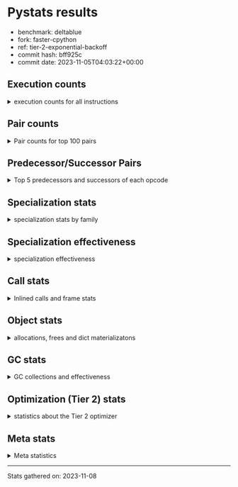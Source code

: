 
# Pystats results

- benchmark: deltablue
- fork: faster-cpython
- ref: tier-2-exponential-backoff
- commit hash: bff925c
- commit date: 2023-11-05T04:03:22+00:00

## Execution counts

<details>
<summary> execution counts for all instructions </summary>

|Name | Count | Self | Cumulative | Miss ratio | 
|---|---:|---:|---:|---:|
| LOAD_FAST | 96,699,120 | 21.6% | 21.6% |  |
| LOAD_ATTR_INSTANCE_VALUE | 67,375,680 | 15.0% | 36.6% | 3.0% |
| RESUME_CHECK | 25,550,360 | 5.7% | 42.3% | 0.0% |
| CALL_PY_EXACT_ARGS | 21,437,480 | 4.8% | 47.0% | 7.1% |
| LOAD_GLOBAL_MODULE | 20,490,100 | 4.6% | 51.6% |  |
| LOAD_ATTR_METHOD_WITH_VALUES | 20,296,300 | 4.5% | 56.1% | 15.2% |
| POP_JUMP_IF_FALSE | 19,948,600 | 4.4% | 60.6% |  |
| COMPARE_OP_INT | 16,782,320 | 3.7% | 64.3% |  |
| STORE_ATTR_INSTANCE_VALUE | 14,572,160 | 3.2% | 67.6% | 6.4% |
| RETURN_VALUE | 14,569,140 | 3.2% | 70.8% |  |
| POP_TOP | 13,705,840 | 3.1% | 73.9% |  |
| LOAD_ATTR_CLASS | 13,008,760 | 2.9% | 76.8% |  |
| RETURN_CONST | 12,702,020 | 2.8% | 79.6% |  |
| STORE_FAST | 12,086,040 | 2.7% | 82.3% |  |
| TO_BOOL_BOOL | 8,589,060 | 1.9% | 84.2% |  |
| LOAD_FAST_LOAD_FAST | 8,567,820 | 1.9% | 86.1% |  |
| LOAD_ATTR | 7,861,100 | 1.8% | 87.9% |  |
| ENTER_EXECUTOR | 7,215,840 | 1.6% | 89.5% |  |
| POP_JUMP_IF_TRUE | 4,575,180 | 1.0% | 90.5% |  |
| LOAD_GLOBAL_BUILTIN | 3,935,600 | 0.9% | 91.4% |  |
| CALL_BOUND_METHOD_EXACT_ARGS | 3,351,160 | 0.7% | 92.1% |  |
| BINARY_OP_ADD_INT | 3,332,340 | 0.7% | 92.9% |  |
| CALL_LIST_APPEND | 2,998,820 | 0.7% | 93.5% |  |
| LOAD_CONST | 2,965,980 | 0.7% | 94.2% |  |
| BINARY_OP_MULTIPLY_INT | 2,933,020 | 0.7% | 94.9% |  |
| COPY | 2,328,320 | 0.5% | 95.4% |  |
| CALL_LEN | 2,223,240 | 0.5% | 95.9% |  |
| TO_BOOL_INT | 2,223,240 | 0.5% | 96.4% |  |
| CALL | 1,994,560 | 0.4% | 96.8% |  |
| GET_ITER | 1,856,660 | 0.4% | 97.2% |  |
| FOR_ITER_LIST | 1,848,240 | 0.4% | 97.6% |  |
| COPY_FREE_VARS | 1,701,200 | 0.4% | 98.0% |  |
| LOAD_SUPER_ATTR_METHOD | 1,700,900 | 0.4% | 98.4% |  |
| CALL_METHOD_DESCRIPTOR_FAST | 1,592,840 | 0.4% | 98.8% | 100.0% |
| COMPARE_OP | 1,585,200 | 0.4% | 99.1% |  |
| POP_JUMP_IF_NONE | 1,434,880 | 0.3% | 99.4% |  |
| EXIT_INIT_CHECK | 658,940 | 0.1% | 99.6% |  |
| CALL_ALLOC_AND_ENTER_INIT | 658,940 | 0.1% | 99.7% |  |
| SWAP | 398,080 | 0.1% | 99.8% |  |
| JUMP_FORWARD | 257,280 | 0.1% | 99.9% |  |
| BINARY_OP | 174,500 | 0.0% | 99.9% |  |
| UNARY_NOT | 135,680 | 0.0% | 99.9% |  |
| INTERPRETER_EXIT | 130,820 | 0.0% | 100.0% |  |
| BINARY_OP_SUBTRACT_INT | 44,740 | 0.0% | 100.0% |  |
| LOAD_ATTR_SLOT | 30,600 | 0.0% | 100.0% |  |
| FOR_ITER_RANGE | 13,560 | 0.0% | 100.0% |  |
| CALL_BUILTIN_CLASS | 11,460 | 0.0% | 100.0% |  |
| JUMP_BACKWARD | 7,040 | 0.0% | 100.0% |  |
| CALL_METHOD_DESCRIPTOR_O | 5,180 | 0.0% | 100.0% | 100.0% |
| BUILD_CONST_KEY_MAP | 5,120 | 0.0% | 100.0% |  |
| BINARY_SUBSCR_DICT | 5,100 | 0.0% | 100.0% |  |
| LOAD_GLOBAL | 4,080 | 0.0% | 100.0% |  |
| BINARY_SUBSCR | 3,400 | 0.0% | 100.0% |  |
| STORE_GLOBAL | 2,560 | 0.0% | 100.0% |  |
| STORE_ATTR | 2,200 | 0.0% | 100.0% |  |
| TO_BOOL | 1,280 | 0.0% | 100.0% |  |
| LOAD_FAST_CHECK | 1,280 | 0.0% | 100.0% |  |
| STORE_FAST_STORE_FAST | 1,280 | 0.0% | 100.0% |  |
| UNPACK_SEQUENCE_TUPLE | 1,260 | 0.0% | 100.0% |  |
| RESUME | 1,200 | 0.0% | 100.0% | 146.7% |
| PUSH_NULL | 700 | 0.0% | 100.0% |  |
| FOR_ITER | 520 | 0.0% | 100.0% |  |
| LOAD_SUPER_ATTR | 440 | 0.0% | 100.0% |  |
| LOAD_DEREF | 160 | 0.0% | 100.0% |  |
| LOAD_ATTR_MODULE | 120 | 0.0% | 100.0% |  |
| NOP | 80 | 0.0% | 100.0% |  |
| CALL_FUNCTION_EX | 80 | 0.0% | 100.0% |  |
| BINARY_OP_SUBTRACT_FLOAT | 60 | 0.0% | 100.0% |  |
| UNPACK_SEQUENCE | 40 | 0.0% | 100.0% |  |


</details>

## Pair counts

<details>
<summary> Pair counts for top 100 pairs </summary>

|Pair | Count | Self | Cumulative | 
|---|---:|---:|---:|
| LOAD_FAST LOAD_ATTR_INSTANCE_VALUE | 52,056,800 | 11.6% | 11.6% |
| RESUME_CHECK LOAD_FAST | 21,855,200 | 4.9% | 16.5% |
| CALL_PY_EXACT_ARGS RESUME_CHECK | 20,496,120 | 4.6% | 21.0% |
| LOAD_ATTR_METHOD_WITH_VALUES CALL_PY_EXACT_ARGS | 14,734,440 | 3.3% | 24.3% |
| LOAD_FAST LOAD_ATTR_METHOD_WITH_VALUES | 14,656,940 | 3.3% | 27.6% |
| POP_JUMP_IF_FALSE LOAD_FAST | 14,366,900 | 3.2% | 30.8% |
| LOAD_GLOBAL_MODULE LOAD_ATTR_CLASS | 13,008,520 | 2.9% | 33.7% |
| LOAD_ATTR_INSTANCE_VALUE LOAD_ATTR_INSTANCE_VALUE | 12,968,980 | 2.9% | 36.6% |
| COMPARE_OP_INT POP_JUMP_IF_FALSE | 12,137,240 | 2.7% | 39.3% |
| LOAD_ATTR_INSTANCE_VALUE LOAD_FAST | 11,776,240 | 2.6% | 41.9% |
| LOAD_ATTR_INSTANCE_VALUE LOAD_GLOBAL_MODULE | 11,343,520 | 2.5% | 44.4% |
| LOAD_ATTR_CLASS COMPARE_OP_INT | 11,341,000 | 2.5% | 47.0% |
| RETURN_CONST POP_TOP | 11,112,260 | 2.5% | 49.5% |
| STORE_FAST LOAD_FAST | 9,162,040 | 2.0% | 51.5% |
| LOAD_ATTR_INSTANCE_VALUE RETURN_VALUE | 7,694,800 | 1.7% | 53.2% |
| LOAD_FAST STORE_ATTR_INSTANCE_VALUE | 6,115,900 | 1.4% | 54.6% |
| STORE_ATTR_INSTANCE_VALUE RETURN_CONST | 5,977,520 | 1.3% | 55.9% |
| LOAD_ATTR LOAD_FAST | 5,746,080 | 1.3% | 57.2% |
| TO_BOOL_BOOL POP_JUMP_IF_FALSE | 5,573,300 | 1.2% | 58.4% |
| LOAD_FAST CALL_PY_EXACT_ARGS | 5,504,840 | 1.2% | 59.7% |
| LOAD_ATTR_METHOD_WITH_VALUES LOAD_FAST | 4,853,960 | 1.1% | 60.7% |
| RETURN_VALUE TO_BOOL_BOOL | 4,686,320 | 1.0% | 61.8% |
| POP_TOP LOAD_FAST | 4,663,040 | 1.0% | 62.8% |
| RETURN_VALUE STORE_FAST | 4,183,160 | 0.9% | 63.8% |
| STORE_ATTR_INSTANCE_VALUE LOAD_FAST | 4,167,940 | 0.9% | 64.7% |
| COMPARE_OP_INT RETURN_VALUE | 4,127,440 | 0.9% | 65.6% |
| LOAD_ATTR_INSTANCE_VALUE STORE_FAST | 3,510,960 | 0.8% | 66.4% |
| LOAD_ATTR_INSTANCE_VALUE STORE_ATTR_INSTANCE_VALUE | 3,501,840 | 0.8% | 67.2% |
| LOAD_FAST LOAD_ATTR | 3,398,260 | 0.8% | 67.9% |
| LOAD_FAST_LOAD_FAST STORE_ATTR_INSTANCE_VALUE | 3,375,400 | 0.8% | 68.7% |
| CALL_BOUND_METHOD_EXACT_ARGS RESUME_CHECK | 3,351,160 | 0.7% | 69.4% |
| LOAD_GLOBAL_MODULE LOAD_ATTR | 3,119,660 | 0.7% | 70.1% |
| BINARY_OP_ADD_INT LOAD_FAST | 2,929,900 | 0.7% | 70.8% |
| BINARY_OP_MULTIPLY_INT LOAD_FAST | 2,929,900 | 0.7% | 71.4% |
| LOAD_ATTR_INSTANCE_VALUE BINARY_OP_ADD_INT | 2,929,880 | 0.7% | 72.1% |
| LOAD_ATTR_INSTANCE_VALUE BINARY_OP_MULTIPLY_INT | 2,929,880 | 0.7% | 72.7% |
| POP_TOP ENTER_EXECUTOR | 2,898,500 | 0.6% | 73.4% |
| TO_BOOL_BOOL POP_JUMP_IF_TRUE | 2,880,100 | 0.6% | 74.0% |
| LOAD_FAST CALL_LIST_APPEND | 2,740,080 | 0.6% | 74.6% |
| LOAD_FAST COMPARE_OP_INT | 2,729,500 | 0.6% | 75.2% |
| ENTER_EXECUTOR LOAD_ATTR_METHOD_WITH_VALUES | 2,713,300 | 0.6% | 75.8% |
| LOAD_ATTR_INSTANCE_VALUE COMPARE_OP_INT | 2,448,560 | 0.5% | 76.4% |
| RETURN_VALUE LOAD_FAST | 2,328,320 | 0.5% | 76.9% |
| LOAD_ATTR_INSTANCE_VALUE CALL_BOUND_METHOD_EXACT_ARGS | 2,321,900 | 0.5% | 77.4% |
| LOAD_GLOBAL_BUILTIN LOAD_FAST | 2,228,340 | 0.5% | 77.9% |
| TO_BOOL_INT POP_JUMP_IF_FALSE | 2,223,240 | 0.5% | 78.4% |
| LOAD_FAST CALL_LEN | 2,223,120 | 0.5% | 78.9% |
| CALL_LEN TO_BOOL_INT | 2,223,120 | 0.5% | 79.4% |
| POP_TOP RETURN_CONST | 1,958,440 | 0.4% | 79.8% |
| POP_TOP LOAD_FAST_LOAD_FAST | 1,953,280 | 0.4% | 80.3% |
| POP_JUMP_IF_FALSE LOAD_GLOBAL_MODULE | 1,941,540 | 0.4% | 80.7% |
| COPY TO_BOOL_BOOL | 1,930,080 | 0.4% | 81.1% |
| FOR_ITER_LIST STORE_FAST | 1,846,640 | 0.4% | 81.6% |
| LOAD_GLOBAL_MODULE LOAD_FAST | 1,845,620 | 0.4% | 82.0% |
| GET_ITER FOR_ITER_LIST | 1,844,940 | 0.4% | 82.4% |
| POP_JUMP_IF_TRUE ENTER_EXECUTOR | 1,810,100 | 0.4% | 82.8% |
| LOAD_CONST LOAD_FAST | 1,735,000 | 0.4% | 83.2% |
| COPY_FREE_VARS RESUME_CHECK | 1,700,960 | 0.4% | 83.6% |
| LOAD_FAST LOAD_SUPER_ATTR_METHOD | 1,700,680 | 0.4% | 83.9% |
| LOAD_GLOBAL_BUILTIN LOAD_GLOBAL_MODULE | 1,700,680 | 0.4% | 84.3% |
| STORE_ATTR_INSTANCE_VALUE LOAD_GLOBAL_MODULE | 1,690,640 | 0.4% | 84.7% |
| LOAD_FAST RETURN_VALUE | 1,689,680 | 0.4% | 85.1% |
| LOAD_ATTR_CLASS LOAD_FAST | 1,667,680 | 0.4% | 85.4% |
| STORE_FAST LOAD_FAST_LOAD_FAST | 1,580,300 | 0.4% | 85.8% |
| RESUME_CHECK LOAD_GLOBAL_BUILTIN | 1,572,720 | 0.4% | 86.1% |
| COMPARE_OP POP_JUMP_IF_TRUE | 1,563,820 | 0.3% | 86.5% |
| LOAD_FAST_LOAD_FAST COMPARE_OP | 1,563,800 | 0.3% | 86.8% |
| CALL_METHOD_DESCRIPTOR_FAST STORE_FAST | 1,562,820 | 0.3% | 87.2% |
| RETURN_VALUE LOAD_ATTR_INSTANCE_VALUE | 1,555,380 | 0.3% | 87.5% |
| LOAD_ATTR_INSTANCE_VALUE COPY | 1,543,620 | 0.3% | 87.9% |
| ENTER_EXECUTOR RETURN_CONST | 1,480,380 | 0.3% | 88.2% |
| POP_JUMP_IF_TRUE LOAD_FAST | 1,471,320 | 0.3% | 88.5% |
| LOAD_FAST POP_JUMP_IF_NONE | 1,429,760 | 0.3% | 88.9% |
| LOAD_FAST GET_ITER | 1,310,800 | 0.3% | 89.1% |
| STORE_ATTR_INSTANCE_VALUE LOAD_CONST | 1,304,160 | 0.3% | 89.4% |
| LOAD_ATTR_INSTANCE_VALUE LOAD_ATTR | 1,302,240 | 0.3% | 89.7% |
| POP_TOP LOAD_GLOBAL_BUILTIN | 1,301,600 | 0.3% | 90.0% |
| CALL_LIST_APPEND RETURN_CONST | 1,296,600 | 0.3% | 90.3% |
| STORE_FAST LOAD_GLOBAL_MODULE | 1,185,400 | 0.3% | 90.6% |
| ENTER_EXECUTOR LOAD_FAST | 1,175,620 | 0.3% | 90.8% |
| LOAD_ATTR_INSTANCE_VALUE TO_BOOL_BOOL | 1,164,680 | 0.3% | 91.1% |
| RETURN_VALUE STORE_ATTR_INSTANCE_VALUE | 1,162,420 | 0.3% | 91.3% |
| POP_JUMP_IF_FALSE ENTER_EXECUTOR | 1,160,200 | 0.3% | 91.6% |
| POP_JUMP_IF_FALSE POP_TOP | 1,157,120 | 0.3% | 91.9% |
| LOAD_GLOBAL_MODULE CALL | 1,067,400 | 0.2% | 92.1% |
| LOAD_GLOBAL_MODULE LOAD_ATTR_METHOD_WITH_VALUES | 1,051,960 | 0.2% | 92.3% |
| POP_JUMP_IF_FALSE RETURN_CONST | 1,049,600 | 0.2% | 92.6% |
| RESUME_CHECK LOAD_GLOBAL_MODULE | 1,049,320 | 0.2% | 92.8% |
| LOAD_ATTR LOAD_FAST_LOAD_FAST | 1,029,140 | 0.2% | 93.0% |
| LOAD_FAST_LOAD_FAST CALL_BOUND_METHOD_EXACT_ARGS | 1,029,080 | 0.2% | 93.3% |
| STORE_ATTR_INSTANCE_VALUE LOAD_FAST_LOAD_FAST | 1,029,020 | 0.2% | 93.5% |
| CALL_LIST_APPEND ENTER_EXECUTOR | 912,640 | 0.2% | 93.7% |
| CALL_PY_EXACT_ARGS COPY_FREE_VARS | 912,540 | 0.2% | 93.9% |
| LOAD_ATTR_INSTANCE_VALUE LOAD_ATTR_METHOD_WITH_VALUES | 908,560 | 0.2% | 94.1% |
| LOAD_FAST_LOAD_FAST LOAD_ATTR_METHOD_WITH_VALUES | 906,160 | 0.2% | 94.3% |
| ENTER_EXECUTOR CALL_METHOD_DESCRIPTOR_FAST | 901,500 | 0.2% | 94.5% |
| CALL STORE_FAST | 802,860 | 0.2% | 94.7% |
| RETURN_CONST TO_BOOL_BOOL | 797,300 | 0.2% | 94.9% |
| CALL POP_TOP | 790,160 | 0.2% | 95.0% |
| LOAD_SUPER_ATTR_METHOD CALL | 788,420 | 0.2% | 95.2% |


</details>

## Predecessor/Successor Pairs

<details>
<summary> Top 5 predecessors and successors of each opcode </summary>

### CACHE

<details>
<summary> Successors and predecessors for CACHE </summary>

|Successors | Count | Percentage | 
|---|---:|---:|
| COPY_FREE_VARS | 129,540 | 99.0% |
| RESUME_CHECK | 1,260 | 1.0% |
| RESUME | 20 | 0.0% |


</details>

### BINARY_SUBSCR

<details>
<summary> Successors and predecessors for BINARY_SUBSCR </summary>

|Predecessors | Count | Percentage | 
|---|---:|---:|
| LOAD_FAST_LOAD_FAST | 3,160 | 92.9% |
| BINARY_SUBSCR | 200 | 5.9% |
| LOAD_ATTR | 20 | 0.6% |
| LOAD_ATTR_INSTANCE_VALUE | 20 | 0.6% |

|Successors | Count | Percentage | 
|---|---:|---:|
| LOAD_ATTR_INSTANCE_VALUE | 3,080 | 90.6% |
| BINARY_SUBSCR | 200 | 5.9% |
| LOAD_ATTR | 80 | 2.4% |
| RETURN_VALUE | 20 | 0.6% |
| BINARY_SUBSCR_DICT | 20 | 0.6% |


</details>

### EXIT_INIT_CHECK

<details>
<summary> Successors and predecessors for EXIT_INIT_CHECK </summary>

|Predecessors | Count | Percentage | 
|---|---:|---:|
| RETURN_CONST | 658,940 | 100.0% |

|Successors | Count | Percentage | 
|---|---:|---:|
| RETURN_VALUE | 658,940 | 100.0% |


</details>

### GET_ITER

<details>
<summary> Successors and predecessors for GET_ITER </summary>

|Predecessors | Count | Percentage | 
|---|---:|---:|
| LOAD_FAST | 1,310,800 | 70.6% |
| LOAD_ATTR_INSTANCE_VALUE | 534,280 | 28.8% |
| CALL_BUILTIN_CLASS | 11,400 | 0.6% |
| CALL | 120 | 0.0% |
| LOAD_ATTR | 60 | 0.0% |

|Successors | Count | Percentage | 
|---|---:|---:|
| FOR_ITER_LIST | 1,844,940 | 99.4% |
| FOR_ITER_RANGE | 11,460 | 0.6% |
| FOR_ITER | 260 | 0.0% |


</details>

### INTERPRETER_EXIT

<details>
<summary> Successors and predecessors for INTERPRETER_EXIT </summary>

|Predecessors | Count | Percentage | 
|---|---:|---:|
| RETURN_CONST | 130,820 | 100.0% |


</details>

### NOP

<details>
<summary> Successors and predecessors for NOP </summary>

|Predecessors | Count | Percentage | 
|---|---:|---:|
| POP_TOP | 80 | 100.0% |

|Successors | Count | Percentage | 
|---|---:|---:|
| LOAD_DEREF | 80 | 100.0% |


</details>

### POP_TOP

<details>
<summary> Successors and predecessors for POP_TOP </summary>

|Predecessors | Count | Percentage | 
|---|---:|---:|
| RETURN_CONST | 11,112,260 | 81.1% |
| POP_JUMP_IF_FALSE | 1,157,120 | 8.4% |
| CALL | 790,160 | 5.8% |
| RETURN_VALUE | 385,200 | 2.8% |
| POP_JUMP_IF_TRUE | 256,000 | 1.9% |

|Successors | Count | Percentage | 
|---|---:|---:|
| LOAD_FAST | 4,663,040 | 34.0% |
| ENTER_EXECUTOR | 2,898,500 | 21.1% |
| RETURN_CONST | 1,958,440 | 14.3% |
| LOAD_FAST_LOAD_FAST | 1,953,280 | 14.3% |
| LOAD_GLOBAL_BUILTIN | 1,301,600 | 9.5% |


</details>

### PUSH_NULL

<details>
<summary> Successors and predecessors for PUSH_NULL </summary>

|Predecessors | Count | Percentage | 
|---|---:|---:|
| LOAD_FAST | 540 | 77.1% |
| LOAD_DEREF | 80 | 11.4% |
| LOAD_ATTR_MODULE | 60 | 8.6% |
| LOAD_ATTR | 20 | 2.9% |

|Successors | Count | Percentage | 
|---|---:|---:|
| CALL | 620 | 88.6% |
| LOAD_FAST | 80 | 11.4% |


</details>

### RETURN_VALUE

<details>
<summary> Successors and predecessors for RETURN_VALUE </summary>

|Predecessors | Count | Percentage | 
|---|---:|---:|
| LOAD_ATTR_INSTANCE_VALUE | 7,694,800 | 52.8% |
| COMPARE_OP_INT | 4,127,440 | 28.3% |
| LOAD_FAST | 1,689,680 | 11.6% |
| EXIT_INIT_CHECK | 658,940 | 4.5% |
| POP_JUMP_IF_TRUE | 386,560 | 2.7% |

|Successors | Count | Percentage | 
|---|---:|---:|
| TO_BOOL_BOOL | 4,686,320 | 32.2% |
| STORE_FAST | 4,183,160 | 28.7% |
| LOAD_FAST | 2,328,320 | 16.0% |
| LOAD_ATTR_INSTANCE_VALUE | 1,555,380 | 10.7% |
| STORE_ATTR_INSTANCE_VALUE | 1,162,420 | 8.0% |


</details>

### TO_BOOL

<details>
<summary> Successors and predecessors for TO_BOOL </summary>

|Predecessors | Count | Percentage | 
|---|---:|---:|
| RETURN_VALUE | 540 | 42.2% |
| COPY | 160 | 12.5% |
| RETURN_CONST | 140 | 10.9% |
| CALL | 120 | 9.4% |
| CALL_LEN | 120 | 9.4% |

|Successors | Count | Percentage | 
|---|---:|---:|
| TO_BOOL_BOOL | 520 | 40.6% |
| POP_JUMP_IF_FALSE | 460 | 35.9% |
| POP_JUMP_IF_TRUE | 160 | 12.5% |
| TO_BOOL_INT | 120 | 9.4% |
| UNARY_NOT | 20 | 1.6% |


</details>

### UNARY_NOT

<details>
<summary> Successors and predecessors for UNARY_NOT </summary>

|Predecessors | Count | Percentage | 
|---|---:|---:|
| TO_BOOL_BOOL | 135,660 | 100.0% |
| TO_BOOL | 20 | 0.0% |

|Successors | Count | Percentage | 
|---|---:|---:|
| LOAD_FAST | 135,680 | 100.0% |


</details>

### BINARY_OP

<details>
<summary> Successors and predecessors for BINARY_OP </summary>

|Predecessors | Count | Percentage | 
|---|---:|---:|
| LOAD_FAST | 131,200 | 75.2% |
| LOAD_ATTR_INSTANCE_VALUE | 42,280 | 24.2% |
| BINARY_OP | 620 | 0.4% |
| LOAD_CONST | 320 | 0.2% |
| LOAD_ATTR | 80 | 0.0% |

|Successors | Count | Percentage | 
|---|---:|---:|
| LOAD_FAST | 171,880 | 98.5% |
| STORE_FAST | 1,600 | 0.9% |
| BINARY_OP | 620 | 0.4% |
| BINARY_OP_ADD_INT | 100 | 0.1% |
| CALL | 60 | 0.0% |


</details>

### BUILD_CONST_KEY_MAP

<details>
<summary> Successors and predecessors for BUILD_CONST_KEY_MAP </summary>

|Predecessors | Count | Percentage | 
|---|---:|---:|
| LOAD_CONST | 5,120 | 100.0% |

|Successors | Count | Percentage | 
|---|---:|---:|
| STORE_FAST | 5,120 | 100.0% |


</details>

### CALL

<details>
<summary> Successors and predecessors for CALL </summary>

|Predecessors | Count | Percentage | 
|---|---:|---:|
| LOAD_GLOBAL_MODULE | 1,067,400 | 53.5% |
| LOAD_SUPER_ATTR_METHOD | 788,420 | 39.5% |
| ENTER_EXECUTOR | 128,600 | 6.4% |
| LOAD_FAST | 3,460 | 0.2% |
| CALL | 2,720 | 0.1% |

|Successors | Count | Percentage | 
|---|---:|---:|
| STORE_FAST | 802,860 | 40.3% |
| POP_TOP | 790,160 | 39.6% |
| LOAD_FAST | 394,320 | 19.8% |
| CALL | 2,720 | 0.1% |
| CALL_PY_EXACT_ARGS | 1,520 | 0.1% |


</details>

### CALL_FUNCTION_EX

<details>
<summary> Successors and predecessors for CALL_FUNCTION_EX </summary>

|Predecessors | Count | Percentage | 
|---|---:|---:|
| LOAD_FAST | 80 | 100.0% |

|Successors | Count | Percentage | 
|---|---:|---:|
| COPY_FREE_VARS | 80 | 100.0% |


</details>

### COMPARE_OP

<details>
<summary> Successors and predecessors for COMPARE_OP </summary>

|Predecessors | Count | Percentage | 
|---|---:|---:|
| LOAD_FAST_LOAD_FAST | 1,563,800 | 98.7% |
| LOAD_FAST | 10,600 | 0.7% |
| LOAD_ATTR | 7,800 | 0.5% |
| COMPARE_OP | 1,400 | 0.1% |
| LOAD_CONST | 1,400 | 0.1% |

|Successors | Count | Percentage | 
|---|---:|---:|
| POP_JUMP_IF_TRUE | 1,563,820 | 98.7% |
| POP_JUMP_IF_FALSE | 14,360 | 0.9% |
| STORE_FAST | 5,120 | 0.3% |
| COMPARE_OP | 1,400 | 0.1% |
| COMPARE_OP_INT | 420 | 0.0% |


</details>

### COPY

<details>
<summary> Successors and predecessors for COPY </summary>

|Predecessors | Count | Percentage | 
|---|---:|---:|
| LOAD_ATTR_INSTANCE_VALUE | 1,543,620 | 66.3% |
| LOAD_FAST | 398,080 | 17.1% |
| COMPARE_OP_INT | 386,540 | 16.6% |
| LOAD_ATTR | 60 | 0.0% |
| COMPARE_OP | 20 | 0.0% |

|Successors | Count | Percentage | 
|---|---:|---:|
| TO_BOOL_BOOL | 1,930,080 | 82.9% |
| LOAD_ATTR_INSTANCE_VALUE | 398,040 | 17.1% |
| TO_BOOL | 160 | 0.0% |
| LOAD_ATTR | 40 | 0.0% |


</details>

### COPY_FREE_VARS

<details>
<summary> Successors and predecessors for COPY_FREE_VARS </summary>

|Predecessors | Count | Percentage | 
|---|---:|---:|
| CALL_PY_EXACT_ARGS | 912,540 | 53.6% |
| CALL_ALLOC_AND_ENTER_INIT | 658,940 | 38.7% |
| CACHE | 129,540 | 7.6% |
| CALL | 100 | 0.0% |
| CALL_FUNCTION_EX | 80 | 0.0% |

|Successors | Count | Percentage | 
|---|---:|---:|
| RESUME_CHECK | 1,700,960 | 100.0% |
| RESUME | 240 | 0.0% |


</details>

### ENTER_EXECUTOR

<details>
<summary> Successors and predecessors for ENTER_EXECUTOR </summary>

|Predecessors | Count | Percentage | 
|---|---:|---:|
| POP_TOP | 2,898,500 | 40.2% |
| POP_JUMP_IF_TRUE | 1,810,100 | 25.1% |
| POP_JUMP_IF_FALSE | 1,160,200 | 16.1% |
| CALL_LIST_APPEND | 912,640 | 12.6% |
| POP_JUMP_IF_NONE | 254,400 | 3.5% |

|Successors | Count | Percentage | 
|---|---:|---:|
| LOAD_ATTR_METHOD_WITH_VALUES | 2,713,300 | 37.6% |
| RETURN_CONST | 1,480,380 | 20.5% |
| LOAD_FAST | 1,175,620 | 16.3% |
| CALL_METHOD_DESCRIPTOR_FAST | 901,500 | 12.5% |
| LOAD_GLOBAL_BUILTIN | 263,340 | 3.6% |


</details>

### FOR_ITER

<details>
<summary> Successors and predecessors for FOR_ITER </summary>

|Predecessors | Count | Percentage | 
|---|---:|---:|
| GET_ITER | 260 | 50.0% |
| JUMP_BACKWARD | 260 | 50.0% |

|Successors | Count | Percentage | 
|---|---:|---:|
| STORE_FAST | 260 | 50.0% |
| FOR_ITER_RANGE | 140 | 26.9% |
| FOR_ITER_LIST | 120 | 23.1% |


</details>

### JUMP_BACKWARD

<details>
<summary> Successors and predecessors for JUMP_BACKWARD </summary>

|Predecessors | Count | Percentage | 
|---|---:|---:|
| POP_JUMP_IF_TRUE | 2,240 | 31.8% |
| POP_TOP | 1,360 | 19.3% |
| POP_JUMP_IF_FALSE | 1,280 | 18.2% |
| CALL_LIST_APPEND | 1,200 | 17.0% |
| STORE_FAST | 640 | 9.1% |

|Successors | Count | Percentage | 
|---|---:|---:|
| FOR_ITER_LIST | 3,180 | 45.2% |
| FOR_ITER_RANGE | 1,960 | 27.8% |
| LOAD_FAST | 1,200 | 17.0% |
| ENTER_EXECUTOR | 440 | 6.2% |
| FOR_ITER | 260 | 3.7% |


</details>

### JUMP_FORWARD

<details>
<summary> Successors and predecessors for JUMP_FORWARD </summary>

|Predecessors | Count | Percentage | 
|---|---:|---:|
| STORE_ATTR_INSTANCE_VALUE | 257,240 | 100.0% |
| STORE_ATTR | 40 | 0.0% |

|Successors | Count | Percentage | 
|---|---:|---:|
| LOAD_GLOBAL_MODULE | 129,280 | 50.2% |
| LOAD_FAST | 128,000 | 49.8% |


</details>

### LOAD_ATTR

<details>
<summary> Successors and predecessors for LOAD_ATTR </summary>

|Predecessors | Count | Percentage | 
|---|---:|---:|
| LOAD_FAST | 3,398,260 | 43.2% |
| LOAD_GLOBAL_MODULE | 3,119,660 | 39.7% |
| LOAD_ATTR_INSTANCE_VALUE | 1,302,240 | 16.6% |
| LOAD_ATTR_SLOT | 30,600 | 0.4% |
| LOAD_ATTR | 9,100 | 0.1% |

|Successors | Count | Percentage | 
|---|---:|---:|
| LOAD_FAST | 5,746,080 | 73.1% |
| LOAD_FAST_LOAD_FAST | 1,029,140 | 13.1% |
| LOAD_CONST | 666,560 | 8.5% |
| CALL_ALLOC_AND_ENTER_INIT | 391,440 | 5.0% |
| LOAD_ATTR | 9,100 | 0.1% |


</details>

### LOAD_CONST

<details>
<summary> Successors and predecessors for LOAD_CONST </summary>

|Predecessors | Count | Percentage | 
|---|---:|---:|
| STORE_ATTR_INSTANCE_VALUE | 1,304,160 | 44.0% |
| LOAD_ATTR | 666,560 | 22.5% |
| LOAD_ATTR_INSTANCE_VALUE | 400,580 | 13.5% |
| POP_TOP | 143,360 | 4.8% |
| POP_JUMP_IF_FALSE | 143,360 | 4.8% |

|Successors | Count | Percentage | 
|---|---:|---:|
| LOAD_FAST | 1,735,000 | 58.5% |
| CALL_METHOD_DESCRIPTOR_FAST | 661,260 | 22.3% |
| BINARY_OP_ADD_INT | 402,360 | 13.6% |
| COMPARE_OP_INT | 130,520 | 4.4% |
| STORE_FAST | 6,400 | 0.2% |


</details>

### LOAD_DEREF

<details>
<summary> Successors and predecessors for LOAD_DEREF </summary>

|Predecessors | Count | Percentage | 
|---|---:|---:|
| NOP | 80 | 50.0% |
| STORE_FAST | 80 | 50.0% |

|Successors | Count | Percentage | 
|---|---:|---:|
| PUSH_NULL | 80 | 50.0% |
| STORE_FAST | 80 | 50.0% |


</details>

### LOAD_FAST

<details>
<summary> Successors and predecessors for LOAD_FAST </summary>

|Predecessors | Count | Percentage | 
|---|---:|---:|
| RESUME_CHECK | 21,855,200 | 22.6% |
| POP_JUMP_IF_FALSE | 14,366,900 | 14.9% |
| LOAD_ATTR_INSTANCE_VALUE | 11,776,240 | 12.2% |
| STORE_FAST | 9,162,040 | 9.5% |
| LOAD_ATTR | 5,746,080 | 5.9% |

|Successors | Count | Percentage | 
|---|---:|---:|
| LOAD_ATTR_INSTANCE_VALUE | 52,056,800 | 53.8% |
| LOAD_ATTR_METHOD_WITH_VALUES | 14,656,940 | 15.2% |
| STORE_ATTR_INSTANCE_VALUE | 6,115,900 | 6.3% |
| CALL_PY_EXACT_ARGS | 5,504,840 | 5.7% |
| LOAD_ATTR | 3,398,260 | 3.5% |


</details>

### LOAD_FAST_CHECK

<details>
<summary> Successors and predecessors for LOAD_FAST_CHECK </summary>

|Predecessors | Count | Percentage | 
|---|---:|---:|
| POP_TOP | 1,280 | 100.0% |

|Successors | Count | Percentage | 
|---|---:|---:|
| LOAD_ATTR_INSTANCE_VALUE | 1,240 | 96.9% |
| LOAD_ATTR | 40 | 3.1% |


</details>

### LOAD_FAST_LOAD_FAST

<details>
<summary> Successors and predecessors for LOAD_FAST_LOAD_FAST </summary>

|Predecessors | Count | Percentage | 
|---|---:|---:|
| POP_TOP | 1,953,280 | 22.8% |
| STORE_FAST | 1,580,300 | 18.4% |
| LOAD_ATTR | 1,029,140 | 12.0% |
| STORE_ATTR_INSTANCE_VALUE | 1,029,020 | 12.0% |
| POP_JUMP_IF_TRUE | 648,960 | 7.6% |

|Successors | Count | Percentage | 
|---|---:|---:|
| STORE_ATTR_INSTANCE_VALUE | 3,375,400 | 39.4% |
| COMPARE_OP | 1,563,800 | 18.3% |
| CALL_BOUND_METHOD_EXACT_ARGS | 1,029,080 | 12.0% |
| LOAD_ATTR_METHOD_WITH_VALUES | 906,160 | 10.6% |
| CALL_PY_EXACT_ARGS | 784,520 | 9.2% |


</details>

### LOAD_GLOBAL

<details>
<summary> Successors and predecessors for LOAD_GLOBAL </summary>

|Predecessors | Count | Percentage | 
|---|---:|---:|
| STORE_FAST | 680 | 16.7% |
| POP_JUMP_IF_FALSE | 560 | 13.7% |
| POP_TOP | 500 | 12.3% |
| RESUME | 380 | 9.3% |
| RESUME_CHECK | 380 | 9.3% |

|Successors | Count | Percentage | 
|---|---:|---:|
| LOAD_GLOBAL_MODULE | 1,560 | 38.2% |
| LOAD_ATTR | 760 | 18.6% |
| LOAD_FAST | 660 | 16.2% |
| LOAD_GLOBAL_BUILTIN | 480 | 11.8% |
| CALL | 240 | 5.9% |


</details>

### LOAD_SUPER_ATTR

<details>
<summary> Successors and predecessors for LOAD_SUPER_ATTR </summary>

|Predecessors | Count | Percentage | 
|---|---:|---:|
| LOAD_FAST | 440 | 100.0% |

|Successors | Count | Percentage | 
|---|---:|---:|
| LOAD_SUPER_ATTR_METHOD | 220 | 50.0% |
| CALL | 100 | 22.7% |
| LOAD_FAST | 60 | 13.6% |
| LOAD_FAST_LOAD_FAST | 60 | 13.6% |


</details>

### POP_JUMP_IF_FALSE

<details>
<summary> Successors and predecessors for POP_JUMP_IF_FALSE </summary>

|Predecessors | Count | Percentage | 
|---|---:|---:|
| COMPARE_OP_INT | 12,137,240 | 60.8% |
| TO_BOOL_BOOL | 5,573,300 | 27.9% |
| TO_BOOL_INT | 2,223,240 | 11.1% |
| COMPARE_OP | 14,360 | 0.1% |
| TO_BOOL | 460 | 0.0% |

|Successors | Count | Percentage | 
|---|---:|---:|
| LOAD_FAST | 14,366,900 | 72.0% |
| LOAD_GLOBAL_MODULE | 1,941,540 | 9.7% |
| ENTER_EXECUTOR | 1,160,200 | 5.8% |
| POP_TOP | 1,157,120 | 5.8% |
| RETURN_CONST | 1,049,600 | 5.3% |


</details>

### POP_JUMP_IF_NONE

<details>
<summary> Successors and predecessors for POP_JUMP_IF_NONE </summary>

|Predecessors | Count | Percentage | 
|---|---:|---:|
| LOAD_FAST | 1,429,760 | 99.6% |
| LOAD_ATTR_INSTANCE_VALUE | 5,100 | 0.4% |
| LOAD_ATTR | 20 | 0.0% |

|Successors | Count | Percentage | 
|---|---:|---:|
| RETURN_CONST | 391,680 | 27.3% |
| LOAD_FAST_LOAD_FAST | 389,120 | 27.1% |
| LOAD_FAST | 271,360 | 18.9% |
| ENTER_EXECUTOR | 254,400 | 17.7% |
| LOAD_GLOBAL_MODULE | 127,960 | 8.9% |


</details>

### POP_JUMP_IF_TRUE

<details>
<summary> Successors and predecessors for POP_JUMP_IF_TRUE </summary>

|Predecessors | Count | Percentage | 
|---|---:|---:|
| TO_BOOL_BOOL | 2,880,100 | 63.0% |
| COMPARE_OP | 1,563,820 | 34.2% |
| COMPARE_OP_INT | 131,100 | 2.9% |
| TO_BOOL | 160 | 0.0% |

|Successors | Count | Percentage | 
|---|---:|---:|
| ENTER_EXECUTOR | 1,810,100 | 39.6% |
| LOAD_FAST | 1,471,320 | 32.2% |
| LOAD_FAST_LOAD_FAST | 648,960 | 14.2% |
| RETURN_VALUE | 386,560 | 8.4% |
| POP_TOP | 256,000 | 5.6% |


</details>

### RETURN_CONST

<details>
<summary> Successors and predecessors for RETURN_CONST </summary>

|Predecessors | Count | Percentage | 
|---|---:|---:|
| STORE_ATTR_INSTANCE_VALUE | 5,977,520 | 47.1% |
| POP_TOP | 1,958,440 | 15.4% |
| ENTER_EXECUTOR | 1,480,380 | 11.7% |
| CALL_LIST_APPEND | 1,296,600 | 10.2% |
| POP_JUMP_IF_FALSE | 1,049,600 | 8.3% |

|Successors | Count | Percentage | 
|---|---:|---:|
| POP_TOP | 11,112,260 | 87.5% |
| TO_BOOL_BOOL | 797,300 | 6.3% |
| EXIT_INIT_CHECK | 658,940 | 5.2% |
| INTERPRETER_EXIT | 130,820 | 1.0% |
| STORE_FAST | 2,560 | 0.0% |


</details>

### STORE_ATTR

<details>
<summary> Successors and predecessors for STORE_ATTR </summary>

|Predecessors | Count | Percentage | 
|---|---:|---:|
| LOAD_FAST | 1,220 | 55.5% |
| LOAD_FAST_LOAD_FAST | 540 | 24.5% |
| RETURN_VALUE | 120 | 5.5% |
| LOAD_ATTR | 120 | 5.5% |
| LOAD_ATTR_INSTANCE_VALUE | 120 | 5.5% |

|Successors | Count | Percentage | 
|---|---:|---:|
| STORE_ATTR_INSTANCE_VALUE | 1,020 | 46.4% |
| RETURN_CONST | 380 | 17.3% |
| LOAD_FAST | 320 | 14.5% |
| LOAD_CONST | 160 | 7.3% |
| LOAD_GLOBAL | 140 | 6.4% |


</details>

### STORE_FAST

<details>
<summary> Successors and predecessors for STORE_FAST </summary>

|Predecessors | Count | Percentage | 
|---|---:|---:|
| RETURN_VALUE | 4,183,160 | 34.6% |
| LOAD_ATTR_INSTANCE_VALUE | 3,510,960 | 29.0% |
| FOR_ITER_LIST | 1,846,640 | 15.3% |
| CALL_METHOD_DESCRIPTOR_FAST | 1,562,820 | 12.9% |
| CALL | 802,860 | 6.6% |

|Successors | Count | Percentage | 
|---|---:|---:|
| LOAD_FAST | 9,162,040 | 75.8% |
| LOAD_FAST_LOAD_FAST | 1,580,300 | 13.1% |
| LOAD_GLOBAL_MODULE | 1,185,400 | 9.8% |
| ENTER_EXECUTOR | 133,760 | 1.1% |
| LOAD_GLOBAL_BUILTIN | 15,160 | 0.1% |


</details>

### STORE_FAST_STORE_FAST

<details>
<summary> Successors and predecessors for STORE_FAST_STORE_FAST </summary>

|Predecessors | Count | Percentage | 
|---|---:|---:|
| UNPACK_SEQUENCE_TUPLE | 1,260 | 98.4% |
| UNPACK_SEQUENCE | 20 | 1.6% |

|Successors | Count | Percentage | 
|---|---:|---:|
| STORE_FAST | 1,280 | 100.0% |


</details>

### STORE_GLOBAL

<details>
<summary> Successors and predecessors for STORE_GLOBAL </summary>

|Predecessors | Count | Percentage | 
|---|---:|---:|
| RETURN_VALUE | 2,520 | 98.4% |
| CALL | 40 | 1.6% |

|Successors | Count | Percentage | 
|---|---:|---:|
| LOAD_CONST | 1,280 | 50.0% |
| LOAD_GLOBAL_MODULE | 1,240 | 48.4% |
| LOAD_GLOBAL | 40 | 1.6% |


</details>

### SWAP

<details>
<summary> Successors and predecessors for SWAP </summary>

|Predecessors | Count | Percentage | 
|---|---:|---:|
| BINARY_OP_ADD_INT | 398,060 | 100.0% |
| BINARY_OP | 20 | 0.0% |

|Successors | Count | Percentage | 
|---|---:|---:|
| STORE_ATTR_INSTANCE_VALUE | 398,040 | 100.0% |
| STORE_ATTR | 40 | 0.0% |


</details>

### UNPACK_SEQUENCE

<details>
<summary> Successors and predecessors for UNPACK_SEQUENCE </summary>

|Predecessors | Count | Percentage | 
|---|---:|---:|
| LOAD_CONST | 40 | 100.0% |

|Successors | Count | Percentage | 
|---|---:|---:|
| STORE_FAST_STORE_FAST | 20 | 50.0% |
| UNPACK_SEQUENCE_TUPLE | 20 | 50.0% |


</details>

### RESUME

<details>
<summary> Successors and predecessors for RESUME </summary>

|Predecessors | Count | Percentage | 
|---|---:|---:|
| CALL | 740 | 61.7% |
| COPY_FREE_VARS | 240 | 20.0% |
| CALL_PY_EXACT_ARGS | 200 | 16.7% |
| CACHE | 20 | 1.7% |

|Successors | Count | Percentage | 
|---|---:|---:|
| LOAD_FAST | 640 | 53.3% |
| LOAD_GLOBAL | 380 | 31.7% |
| RETURN_CONST | 120 | 10.0% |
| LOAD_CONST | 40 | 3.3% |
| LOAD_FAST_LOAD_FAST | 20 | 1.7% |


</details>

### BINARY_OP_ADD_INT

<details>
<summary> Successors and predecessors for BINARY_OP_ADD_INT </summary>

|Predecessors | Count | Percentage | 
|---|---:|---:|
| LOAD_ATTR_INSTANCE_VALUE | 2,929,880 | 87.9% |
| LOAD_CONST | 402,360 | 12.1% |
| BINARY_OP | 100 | 0.0% |

|Successors | Count | Percentage | 
|---|---:|---:|
| LOAD_FAST | 2,929,900 | 87.9% |
| SWAP | 398,060 | 11.9% |
| COMPARE_OP_INT | 3,080 | 0.1% |
| CALL_BUILTIN_CLASS | 1,240 | 0.0% |
| COMPARE_OP | 40 | 0.0% |


</details>

### BINARY_OP_MULTIPLY_INT

<details>
<summary> Successors and predecessors for BINARY_OP_MULTIPLY_INT </summary>

|Predecessors | Count | Percentage | 
|---|---:|---:|
| LOAD_ATTR_INSTANCE_VALUE | 2,929,880 | 99.9% |
| LOAD_CONST | 3,080 | 0.1% |
| BINARY_OP | 60 | 0.0% |

|Successors | Count | Percentage | 
|---|---:|---:|
| LOAD_FAST | 2,929,900 | 99.9% |
| LOAD_CONST | 3,120 | 0.1% |


</details>

### BINARY_OP_SUBTRACT_FLOAT

<details>
<summary> Successors and predecessors for BINARY_OP_SUBTRACT_FLOAT </summary>

|Predecessors | Count | Percentage | 
|---|---:|---:|
| LOAD_FAST | 40 | 66.7% |
| BINARY_OP | 20 | 33.3% |

|Successors | Count | Percentage | 
|---|---:|---:|
| STORE_FAST | 60 | 100.0% |


</details>

### BINARY_OP_SUBTRACT_INT

<details>
<summary> Successors and predecessors for BINARY_OP_SUBTRACT_INT </summary>

|Predecessors | Count | Percentage | 
|---|---:|---:|
| LOAD_ATTR_INSTANCE_VALUE | 42,200 | 94.3% |
| LOAD_CONST | 2,480 | 5.5% |
| BINARY_OP | 60 | 0.1% |

|Successors | Count | Percentage | 
|---|---:|---:|
| LOAD_FAST | 42,220 | 94.4% |
| CALL_BUILTIN_CLASS | 2,480 | 5.5% |
| CALL | 40 | 0.1% |


</details>

### BINARY_SUBSCR_DICT

<details>
<summary> Successors and predecessors for BINARY_SUBSCR_DICT </summary>

|Predecessors | Count | Percentage | 
|---|---:|---:|
| LOAD_ATTR_INSTANCE_VALUE | 5,080 | 99.6% |
| BINARY_SUBSCR | 20 | 0.4% |

|Successors | Count | Percentage | 
|---|---:|---:|
| RETURN_VALUE | 5,100 | 100.0% |


</details>

### CALL_ALLOC_AND_ENTER_INIT

<details>
<summary> Successors and predecessors for CALL_ALLOC_AND_ENTER_INIT </summary>

|Predecessors | Count | Percentage | 
|---|---:|---:|
| LOAD_ATTR | 391,440 | 59.4% |
| LOAD_FAST | 129,500 | 19.7% |
| ENTER_EXECUTOR | 126,420 | 19.2% |
| LOAD_GLOBAL_MODULE | 8,840 | 1.3% |
| LOAD_CONST | 2,480 | 0.4% |

|Successors | Count | Percentage | 
|---|---:|---:|
| COPY_FREE_VARS | 658,940 | 100.0% |


</details>

### CALL_BOUND_METHOD_EXACT_ARGS

<details>
<summary> Successors and predecessors for CALL_BOUND_METHOD_EXACT_ARGS </summary>

|Predecessors | Count | Percentage | 
|---|---:|---:|
| LOAD_ATTR_INSTANCE_VALUE | 2,321,900 | 69.3% |
| LOAD_FAST_LOAD_FAST | 1,029,080 | 30.7% |
| CALL | 180 | 0.0% |

|Successors | Count | Percentage | 
|---|---:|---:|
| RESUME_CHECK | 3,351,160 | 100.0% |


</details>

### CALL_BUILTIN_CLASS

<details>
<summary> Successors and predecessors for CALL_BUILTIN_CLASS </summary>

|Predecessors | Count | Percentage | 
|---|---:|---:|
| LOAD_CONST | 6,320 | 55.1% |
| BINARY_OP_SUBTRACT_INT | 2,480 | 21.6% |
| LOAD_FAST | 1,280 | 11.2% |
| BINARY_OP_ADD_INT | 1,240 | 10.8% |
| CALL | 140 | 1.2% |

|Successors | Count | Percentage | 
|---|---:|---:|
| GET_ITER | 11,400 | 99.5% |
| STORE_FAST | 60 | 0.5% |


</details>

### CALL_LEN

<details>
<summary> Successors and predecessors for CALL_LEN </summary>

|Predecessors | Count | Percentage | 
|---|---:|---:|
| LOAD_FAST | 2,223,120 | 100.0% |
| CALL | 120 | 0.0% |

|Successors | Count | Percentage | 
|---|---:|---:|
| TO_BOOL_INT | 2,223,120 | 100.0% |
| TO_BOOL | 120 | 0.0% |


</details>

### CALL_LIST_APPEND

<details>
<summary> Successors and predecessors for CALL_LIST_APPEND </summary>

|Predecessors | Count | Percentage | 
|---|---:|---:|
| LOAD_FAST | 2,740,080 | 91.4% |
| RETURN_VALUE | 258,520 | 8.6% |
| CALL | 220 | 0.0% |

|Successors | Count | Percentage | 
|---|---:|---:|
| RETURN_CONST | 1,296,600 | 43.2% |
| ENTER_EXECUTOR | 912,640 | 30.4% |
| LOAD_GLOBAL_BUILTIN | 654,000 | 21.8% |
| LOAD_GLOBAL_MODULE | 134,280 | 4.5% |
| JUMP_BACKWARD | 1,200 | 0.0% |


</details>

### CALL_METHOD_DESCRIPTOR_FAST

<details>
<summary> Successors and predecessors for CALL_METHOD_DESCRIPTOR_FAST </summary>

|Predecessors | Count | Percentage | 
|---|---:|---:|
| ENTER_EXECUTOR | 901,500 | 56.6% |
| LOAD_CONST | 661,260 | 41.5% |
| CALL_METHOD_DESCRIPTOR_FAST | 30,020 | 1.9% |
| CALL | 60 | 0.0% |

|Successors | Count | Percentage | 
|---|---:|---:|
| STORE_FAST | 1,562,820 | 98.1% |
| CALL_METHOD_DESCRIPTOR_FAST | 30,020 | 1.9% |


</details>

### CALL_METHOD_DESCRIPTOR_O

<details>
<summary> Successors and predecessors for CALL_METHOD_DESCRIPTOR_O </summary>

|Predecessors | Count | Percentage | 
|---|---:|---:|
| LOAD_FAST | 5,080 | 98.1% |
| CALL_METHOD_DESCRIPTOR_O | 80 | 1.5% |
| CALL | 20 | 0.4% |

|Successors | Count | Percentage | 
|---|---:|---:|
| POP_TOP | 5,100 | 98.5% |
| CALL_METHOD_DESCRIPTOR_O | 80 | 1.5% |


</details>

### CALL_PY_EXACT_ARGS

<details>
<summary> Successors and predecessors for CALL_PY_EXACT_ARGS </summary>

|Predecessors | Count | Percentage | 
|---|---:|---:|
| LOAD_ATTR_METHOD_WITH_VALUES | 14,734,440 | 68.7% |
| LOAD_FAST | 5,504,840 | 25.7% |
| LOAD_FAST_LOAD_FAST | 784,520 | 3.7% |
| ENTER_EXECUTOR | 250,620 | 1.2% |
| LOAD_SUPER_ATTR_METHOD | 127,960 | 0.6% |

|Successors | Count | Percentage | 
|---|---:|---:|
| RESUME_CHECK | 20,496,120 | 95.6% |
| COPY_FREE_VARS | 912,540 | 4.3% |
| CALL_PY_EXACT_ARGS | 28,620 | 0.1% |
| RESUME | 200 | 0.0% |


</details>

### COMPARE_OP_INT

<details>
<summary> Successors and predecessors for COMPARE_OP_INT </summary>

|Predecessors | Count | Percentage | 
|---|---:|---:|
| LOAD_ATTR_CLASS | 11,341,000 | 67.6% |
| LOAD_FAST | 2,729,500 | 16.3% |
| LOAD_ATTR_INSTANCE_VALUE | 2,448,560 | 14.6% |
| LOAD_CONST | 130,520 | 0.8% |
| LOAD_FAST_LOAD_FAST | 129,240 | 0.8% |

|Successors | Count | Percentage | 
|---|---:|---:|
| POP_JUMP_IF_FALSE | 12,137,240 | 72.3% |
| RETURN_VALUE | 4,127,440 | 24.6% |
| COPY | 386,540 | 2.3% |
| POP_JUMP_IF_TRUE | 131,100 | 0.8% |


</details>

### FOR_ITER_LIST

<details>
<summary> Successors and predecessors for FOR_ITER_LIST </summary>

|Predecessors | Count | Percentage | 
|---|---:|---:|
| GET_ITER | 1,844,940 | 99.8% |
| JUMP_BACKWARD | 3,180 | 0.2% |
| FOR_ITER | 120 | 0.0% |

|Successors | Count | Percentage | 
|---|---:|---:|
| STORE_FAST | 1,846,640 | 99.9% |
| LOAD_FAST | 680 | 0.0% |
| RETURN_CONST | 580 | 0.0% |
| LOAD_GLOBAL_BUILTIN | 300 | 0.0% |
| LOAD_GLOBAL | 40 | 0.0% |


</details>

### FOR_ITER_RANGE

<details>
<summary> Successors and predecessors for FOR_ITER_RANGE </summary>

|Predecessors | Count | Percentage | 
|---|---:|---:|
| GET_ITER | 11,460 | 84.5% |
| JUMP_BACKWARD | 1,960 | 14.5% |
| FOR_ITER | 140 | 1.0% |

|Successors | Count | Percentage | 
|---|---:|---:|
| STORE_FAST | 13,540 | 99.9% |
| LOAD_FAST | 20 | 0.1% |


</details>

### LOAD_ATTR_CLASS

<details>
<summary> Successors and predecessors for LOAD_ATTR_CLASS </summary>

|Predecessors | Count | Percentage | 
|---|---:|---:|
| LOAD_GLOBAL_MODULE | 13,008,520 | 100.0% |
| LOAD_ATTR | 240 | 0.0% |

|Successors | Count | Percentage | 
|---|---:|---:|
| COMPARE_OP_INT | 11,341,000 | 87.2% |
| LOAD_FAST | 1,667,680 | 12.8% |
| COMPARE_OP | 80 | 0.0% |


</details>

### LOAD_ATTR_INSTANCE_VALUE

<details>
<summary> Successors and predecessors for LOAD_ATTR_INSTANCE_VALUE </summary>

|Predecessors | Count | Percentage | 
|---|---:|---:|
| LOAD_FAST | 52,056,800 | 77.3% |
| LOAD_ATTR_INSTANCE_VALUE | 12,968,980 | 19.2% |
| RETURN_VALUE | 1,555,380 | 2.3% |
| COPY | 398,040 | 0.6% |
| LOAD_FAST_LOAD_FAST | 263,560 | 0.4% |

|Successors | Count | Percentage | 
|---|---:|---:|
| LOAD_ATTR_INSTANCE_VALUE | 12,968,980 | 19.2% |
| LOAD_FAST | 11,776,240 | 17.5% |
| LOAD_GLOBAL_MODULE | 11,343,520 | 16.8% |
| RETURN_VALUE | 7,694,800 | 11.4% |
| STORE_FAST | 3,510,960 | 5.2% |


</details>

### LOAD_ATTR_METHOD_WITH_VALUES

<details>
<summary> Successors and predecessors for LOAD_ATTR_METHOD_WITH_VALUES </summary>

|Predecessors | Count | Percentage | 
|---|---:|---:|
| LOAD_FAST | 14,656,940 | 72.2% |
| ENTER_EXECUTOR | 2,713,300 | 13.4% |
| LOAD_GLOBAL_MODULE | 1,051,960 | 5.2% |
| LOAD_ATTR_INSTANCE_VALUE | 908,560 | 4.5% |
| LOAD_FAST_LOAD_FAST | 906,160 | 4.5% |

|Successors | Count | Percentage | 
|---|---:|---:|
| CALL_PY_EXACT_ARGS | 14,734,440 | 72.6% |
| LOAD_FAST | 4,853,960 | 23.9% |
| LOAD_FAST_LOAD_FAST | 648,940 | 3.2% |
| LOAD_ATTR_METHOD_WITH_VALUES | 58,120 | 0.3% |
| CALL | 840 | 0.0% |


</details>

### LOAD_ATTR_MODULE

<details>
<summary> Successors and predecessors for LOAD_ATTR_MODULE </summary>

|Predecessors | Count | Percentage | 
|---|---:|---:|
| LOAD_GLOBAL_MODULE | 80 | 66.7% |
| LOAD_ATTR | 40 | 33.3% |

|Successors | Count | Percentage | 
|---|---:|---:|
| PUSH_NULL | 60 | 50.0% |
| STORE_FAST | 60 | 50.0% |


</details>

### LOAD_ATTR_SLOT

<details>
<summary> Successors and predecessors for LOAD_ATTR_SLOT </summary>

|Predecessors | Count | Percentage | 
|---|---:|---:|
| LOAD_FAST | 30,480 | 99.6% |
| LOAD_ATTR | 120 | 0.4% |

|Successors | Count | Percentage | 
|---|---:|---:|
| LOAD_ATTR | 30,600 | 100.0% |


</details>

### LOAD_GLOBAL_BUILTIN

<details>
<summary> Successors and predecessors for LOAD_GLOBAL_BUILTIN </summary>

|Predecessors | Count | Percentage | 
|---|---:|---:|
| RESUME_CHECK | 1,572,720 | 40.0% |
| POP_TOP | 1,301,600 | 33.1% |
| CALL_LIST_APPEND | 654,000 | 16.6% |
| ENTER_EXECUTOR | 263,340 | 6.7% |
| STORE_ATTR_INSTANCE_VALUE | 127,960 | 3.3% |

|Successors | Count | Percentage | 
|---|---:|---:|
| LOAD_FAST | 2,228,340 | 56.6% |
| LOAD_GLOBAL_MODULE | 1,700,680 | 43.2% |
| LOAD_CONST | 6,360 | 0.2% |
| LOAD_GLOBAL | 220 | 0.0% |


</details>

### LOAD_GLOBAL_MODULE

<details>
<summary> Successors and predecessors for LOAD_GLOBAL_MODULE </summary>

|Predecessors | Count | Percentage | 
|---|---:|---:|
| LOAD_ATTR_INSTANCE_VALUE | 11,343,520 | 55.4% |
| POP_JUMP_IF_FALSE | 1,941,540 | 9.5% |
| LOAD_GLOBAL_BUILTIN | 1,700,680 | 8.3% |
| STORE_ATTR_INSTANCE_VALUE | 1,690,640 | 8.3% |
| STORE_FAST | 1,185,400 | 5.8% |

|Successors | Count | Percentage | 
|---|---:|---:|
| LOAD_ATTR_CLASS | 13,008,520 | 63.5% |
| LOAD_ATTR | 3,119,660 | 15.2% |
| LOAD_FAST | 1,845,620 | 9.0% |
| CALL | 1,067,400 | 5.2% |
| LOAD_ATTR_METHOD_WITH_VALUES | 1,051,960 | 5.1% |


</details>

### LOAD_SUPER_ATTR_METHOD

<details>
<summary> Successors and predecessors for LOAD_SUPER_ATTR_METHOD </summary>

|Predecessors | Count | Percentage | 
|---|---:|---:|
| LOAD_FAST | 1,700,680 | 100.0% |
| LOAD_SUPER_ATTR | 220 | 0.0% |

|Successors | Count | Percentage | 
|---|---:|---:|
| CALL | 788,420 | 46.4% |
| LOAD_FAST | 520,900 | 30.6% |
| LOAD_FAST_LOAD_FAST | 263,620 | 15.5% |
| CALL_PY_EXACT_ARGS | 127,960 | 7.5% |


</details>

### RESUME_CHECK

<details>
<summary> Successors and predecessors for RESUME_CHECK </summary>

|Predecessors | Count | Percentage | 
|---|---:|---:|
| CALL_PY_EXACT_ARGS | 20,496,120 | 80.2% |
| CALL_BOUND_METHOD_EXACT_ARGS | 3,351,160 | 13.1% |
| COPY_FREE_VARS | 1,700,960 | 6.7% |
| CACHE | 1,260 | 0.0% |
| CALL | 860 | 0.0% |

|Successors | Count | Percentage | 
|---|---:|---:|
| LOAD_FAST | 21,855,200 | 85.5% |
| LOAD_GLOBAL_BUILTIN | 1,572,720 | 6.2% |
| LOAD_GLOBAL_MODULE | 1,049,320 | 4.1% |
| RETURN_CONST | 546,720 | 2.1% |
| LOAD_FAST_LOAD_FAST | 513,260 | 2.0% |


</details>

### STORE_ATTR_INSTANCE_VALUE

<details>
<summary> Successors and predecessors for STORE_ATTR_INSTANCE_VALUE </summary>

|Predecessors | Count | Percentage | 
|---|---:|---:|
| LOAD_FAST | 6,115,900 | 42.0% |
| LOAD_ATTR_INSTANCE_VALUE | 3,501,840 | 24.0% |
| LOAD_FAST_LOAD_FAST | 3,375,400 | 23.2% |
| RETURN_VALUE | 1,162,420 | 8.0% |
| SWAP | 398,040 | 2.7% |

|Successors | Count | Percentage | 
|---|---:|---:|
| RETURN_CONST | 5,977,520 | 41.0% |
| LOAD_FAST | 4,167,940 | 28.6% |
| LOAD_GLOBAL_MODULE | 1,690,640 | 11.6% |
| LOAD_CONST | 1,304,160 | 8.9% |
| LOAD_FAST_LOAD_FAST | 1,029,020 | 7.1% |


</details>

### TO_BOOL_BOOL

<details>
<summary> Successors and predecessors for TO_BOOL_BOOL </summary>

|Predecessors | Count | Percentage | 
|---|---:|---:|
| RETURN_VALUE | 4,686,320 | 54.6% |
| COPY | 1,930,080 | 22.5% |
| LOAD_ATTR_INSTANCE_VALUE | 1,164,680 | 13.6% |
| RETURN_CONST | 797,300 | 9.3% |
| LOAD_FAST | 10,160 | 0.1% |

|Successors | Count | Percentage | 
|---|---:|---:|
| POP_JUMP_IF_FALSE | 5,573,300 | 64.9% |
| POP_JUMP_IF_TRUE | 2,880,100 | 33.5% |
| UNARY_NOT | 135,660 | 1.6% |


</details>

### TO_BOOL_INT

<details>
<summary> Successors and predecessors for TO_BOOL_INT </summary>

|Predecessors | Count | Percentage | 
|---|---:|---:|
| CALL_LEN | 2,223,120 | 100.0% |
| TO_BOOL | 120 | 0.0% |

|Successors | Count | Percentage | 
|---|---:|---:|
| POP_JUMP_IF_FALSE | 2,223,240 | 100.0% |


</details>

### UNPACK_SEQUENCE_TUPLE

<details>
<summary> Successors and predecessors for UNPACK_SEQUENCE_TUPLE </summary>

|Predecessors | Count | Percentage | 
|---|---:|---:|
| LOAD_CONST | 1,240 | 98.4% |
| UNPACK_SEQUENCE | 20 | 1.6% |

|Successors | Count | Percentage | 
|---|---:|---:|
| STORE_FAST_STORE_FAST | 1,260 | 100.0% |


</details>


</details>

## Specialization stats

<details>
<summary> specialization stats by family </summary>

### BINARY_OP

<details>
<summary> specialization stats for BINARY_OP family </summary>

|Kind | Count | Ratio | 
|---|---:|---:|
|     deferred | 173,640 | 2.7% |
|          hit | 6,310,160 | 97.3% |

| | Count | Ratio | 
|---|---:|---:|
| Success | 240 | 27.9% |
| Failure | 620 | 72.1% |

|Failure kind | Count | Ratio | 
|---|---:|---:|
| remainder | 420 | 67.7% |
| true divide other | 200 | 32.3% |


</details>

### BINARY_SUBSCR

<details>
<summary> specialization stats for BINARY_SUBSCR family </summary>

|Kind | Count | Ratio | 
|---|---:|---:|
|     deferred | 3,180 | 37.4% |
|          hit | 5,100 | 60.0% |

| | Count | Ratio | 
|---|---:|---:|
| Success | 20 | 9.1% |
| Failure | 200 | 90.9% |

|Failure kind | Count | Ratio | 
|---|---:|---:|
| buffer int | 200 | 100.0% |


</details>

### CALL

<details>
<summary> specialization stats for CALL family </summary>

|Kind | Count | Ratio | 
|---|---:|---:|
|     deferred | 1,930,600 | 5.1% |
|          hit | 32,502,840 | 86.4% |
|         miss | 3,127,440 | 8.3% |

| | Count | Ratio | 
|---|---:|---:|
| Success | 61,240 | 95.7% |
| Failure | 2,720 | 4.3% |

|Failure kind | Count | Ratio | 
|---|---:|---:|
| class mutable | 1,520 | 55.9% |
| operator wrapper | 820 | 30.1% |
| wrong number arguments | 220 | 8.1% |
| other | 100 | 3.7% |
| cfunc noargs | 60 | 2.2% |


</details>

### COMPARE_OP

<details>
<summary> specialization stats for COMPARE_OP family </summary>

|Kind | Count | Ratio | 
|---|---:|---:|
|     deferred | 1,583,380 | 8.6% |
|          hit | 16,782,320 | 91.4% |

| | Count | Ratio | 
|---|---:|---:|
| Success | 420 | 23.1% |
| Failure | 1,400 | 76.9% |

|Failure kind | Count | Ratio | 
|---|---:|---:|
| baseobject | 1,240 | 88.6% |
| float long | 100 | 7.1% |
| different types | 60 | 4.3% |


</details>

### FOR_ITER

<details>
<summary> specialization stats for FOR_ITER family </summary>

|Kind | Count | Ratio | 
|---|---:|---:|
|     deferred | 260 | 0.0% |
|          hit | 1,861,800 | 100.0% |

| | Count | Ratio | 
|---|---:|---:|
| Success | 260 | 100.0% |
| Failure | 0 | 0.0% |


</details>

### LOAD_ATTR

<details>
<summary> specialization stats for LOAD_ATTR family </summary>

|Kind | Count | Ratio | 
|---|---:|---:|
|     deferred | 7,752,700 | 7.1% |
|          hit | 95,594,720 | 88.0% |
|         miss | 5,116,740 | 4.7% |

| | Count | Ratio | 
|---|---:|---:|
| Success | 100,020 | 92.3% |
| Failure | 8,380 | 7.7% |

|Failure kind | Count | Ratio | 
|---|---:|---:|
| has managed dict | 3,280 | 39.1% |
| mutable class | 2,660 | 31.7% |
| class method obj | 2,440 | 29.1% |


</details>

### LOAD_GLOBAL

<details>
<summary> specialization stats for LOAD_GLOBAL family </summary>

|Kind | Count | Ratio | 
|---|---:|---:|
|     deferred | 2,040 | 0.0% |
|          hit | 24,425,700 | 100.0% |

| | Count | Ratio | 
|---|---:|---:|
| Success | 2,040 | 100.0% |
| Failure | 0 | 0.0% |


</details>

### LOAD_SUPER_ATTR

<details>
<summary> specialization stats for LOAD_SUPER_ATTR family </summary>

|Kind | Count | Ratio | 
|---|---:|---:|
|     deferred | 220 | 0.0% |
|          hit | 1,700,900 | 100.0% |

| | Count | Ratio | 
|---|---:|---:|
| Success | 220 | 100.0% |
| Failure | 0 | 0.0% |


</details>

### POP_JUMP_IF_FALSE

<details>
<summary> specialization stats for POP_JUMP_IF_FALSE family </summary>


</details>

### POP_JUMP_IF_NONE

<details>
<summary> specialization stats for POP_JUMP_IF_NONE family </summary>


</details>

### POP_JUMP_IF_TRUE

<details>
<summary> specialization stats for POP_JUMP_IF_TRUE family </summary>


</details>

### STORE_ATTR

<details>
<summary> specialization stats for STORE_ATTR family </summary>

|Kind | Count | Ratio | 
|---|---:|---:|
|     deferred | 368,934,881,474,191,015,920 | 2,531,396,791,860,438.5% |
|          hit | 13,637,440 | 93.6% |
|         miss | 934,720 | 6.4% |

| | Count | Ratio | 
|---|---:|---:|
| Success | 18,560 | 99.8% |
| Failure | 40 | 0.2% |

|Failure kind | Count | Ratio | 
|---|---:|---:|
| not in keys | 40 | 100.0% |


</details>

### TO_BOOL

<details>
<summary> specialization stats for TO_BOOL family </summary>

|Kind | Count | Ratio | 
|---|---:|---:|
|     deferred | 640 | 0.0% |
|          hit | 10,812,300 | 100.0% |

| | Count | Ratio | 
|---|---:|---:|
| Success | 640 | 100.0% |
| Failure | 0 | 0.0% |


</details>

### UNPACK_SEQUENCE

<details>
<summary> specialization stats for UNPACK_SEQUENCE family </summary>

|Kind | Count | Ratio | 
|---|---:|---:|
|     deferred | 20 | 1.5% |
|          hit | 1,260 | 96.9% |

| | Count | Ratio | 
|---|---:|---:|
| Success | 20 | 100.0% |
| Failure | 0 | 0.0% |


</details>


</details>

## Specialization effectiveness

<details>
<summary> specialization effectiveness </summary>

|Instructions | Count | Ratio | 
|---|---:|---:|
| Basic | 175,998,280 | 39.2% |
| Not specialized | 37,585,980 | 8.4% |
| Specialized hits | 225,831,980 | 50.3% |
| Specialized misses | 9,180,660 | 2.0% |

### Deferred by instruction

<details>
<summary> deferred by instruction </summary>

|Name | Count | Ratio | 
|---|---:|---:|
| STORE_ATTR | 368,934,881,474,191,015,920 | 100.0% |
| LOAD_ATTR | 7,752,700 | 0.0% |
| CALL | 1,930,600 | 0.0% |
| COMPARE_OP | 1,583,380 | 0.0% |
| BINARY_OP | 173,640 | 0.0% |
| BINARY_SUBSCR | 3,180 | 0.0% |
| LOAD_GLOBAL | 2,040 | 0.0% |
| TO_BOOL | 640 | 0.0% |
| FOR_ITER | 260 | 0.0% |
| LOAD_SUPER_ATTR | 220 | 0.0% |


</details>

### Misses by instruction

<details>
<summary> misses by instruction </summary>

|Name | Count | Ratio | 
|---|---:|---:|
| LOAD_ATTR_METHOD_WITH_VALUES | 3,090,060 | 33.7% |
| LOAD_ATTR_INSTANCE_VALUE | 2,026,680 | 22.1% |
| CALL_METHOD_DESCRIPTOR_FAST | 1,592,840 | 17.3% |
| CALL_PY_EXACT_ARGS | 1,529,420 | 16.7% |
| STORE_ATTR_INSTANCE_VALUE | 934,720 | 10.2% |
| CALL_METHOD_DESCRIPTOR_O | 5,180 | 0.1% |
| RESUME | 1,760 | 0.0% |
| RESUME_CHECK | 1,760 | 0.0% |
| CACHE | 0 | 0.0% |
| EXIT_INIT_CHECK | 0 | 0.0% |


</details>


</details>

## Call stats

<details>
<summary> Inlined calls and frame stats </summary>

| | Count | Ratio | 
|---|---:|---:|
| Calls to PyEval_EvalDefault | 130,820 | 0.5% |
| Calls to Python functions inlined | 25,420,740 | 99.5% |
| Calls via PyEval_EvalFrame (total) | 130,820 | 0.5% |
| Calls via PyEval_EvalFrame (vector) | 130,820 | 0.5% |
| Calls via PyEval_EvalFrame (generator) | 0 | 0.0% |
| Calls via PyEval_EvalFrame (legacy) | 0 | 0.0% |
| Calls via PyEval_EvalFrame (function vectorcall) | 130,820 | 0.5% |
| Calls via PyEval_EvalFrame (build class) | 0 | 0.0% |
| Calls via PyEval_EvalFrame (slot) | 0 | 0.0% |
| Calls via PyEval_EvalFrame (function ex) | 80 | 0.0% |
| Calls via PyEval_EvalFrame (api) | 0 | 0.0% |
| Calls via PyEval_EvalFrame (method) | 0 | 0.0% |
| Frame objects created | 0 | 0.0% |
| Frames pushed | 64,844,500 | 253.8% |


</details>

## Object stats

<details>
<summary> allocations, frees and dict materializatons </summary>

| | Count | Ratio | 
|---|---:|---:|
| Allocations from freelist | 965,160 | 6.6% |
| Frees to freelist | 965,900 |  |
| Allocations | 13,678,900 | 93.4% |
| Allocations to 512 bytes | 13,678,620 | 93.4% |
| Allocations to 4 kbytes | 280 | 0.0% |
| Allocations over 4 kbytes | 0 | 0.0% |
| Frees | 14,713,137 |  |
| New values | 129,540 |  |
| Interpreter increfs | 477,583,040 | 93.3% |
| Interpreter decrefs | 500,149,000 | 95.2% |
| Increfs | 34,066,929 | 6.7% |
| Decrefs | 25,042,911 | 4.8% |
| Materialize dict (on request) | 0 | 0.0% |
| Materialize dict (new key) | 0 | 0.0% |
| Materialize dict (too big) | 0 | 0.0% |
| Materialize dict (str subclass) | 0 | 0.0% |
| Dematerialize dict | 0 | 0.0% |
| Method cache hits | 19,073,264 |  |
| Method cache misses | 180,636 |  |
| Method cache collisions | 179,800 |  |
| Method cache dunder hits | 383,822 |  |
| Method cache dunder misses | 198 |  |


</details>

## GC stats

<details>
<summary> GC collections and effectiveness </summary>

|Generation | Collections | Objects collected | Object visits | 
|---:|---:|---:|---:|
| 0 | 1,520 | 281,200 | 11,685,800 |
| 1 | 140 | 810,320 | 9,902,520 |
| 2 | 0 | 0 | 0 |


</details>

## Optimization (Tier 2) stats

<details>
<summary> statistics about the Tier 2 optimizer </summary>

| | Count | Ratio | 
|---|---:|---:|
| Optimization attempts | 440 |  |
| Traces created | 440 | 100.0% |
| Trace stack overflow | 0 | 0.0% |
| Trace stack underflow | 0 | 0.0% |
| Trace too long | 100 | 22.7% |
| Trace too short | 0 | 0.0% |
| Inner loop found | 40 | 9.1% |
| Recursive call | 0 | 0.0% |
| Traces executed | 7,215,840 |  |
| Uops executed | 1,460,593,040 | 202.41 |

### Trace length histogram

<details>
<summary> trace length histogram </summary>

|Range | Count | Ratio | 
|---|---:|---:|
| <= 1 | 0 | 0.0% |
| <= 2 | 0 | 0.0% |
| <= 4 | 0 | 0.0% |
| <= 8 | 0 | 0.0% |
| <= 16 | 20 | 4.5% |
| <= 32 | 140 | 31.8% |
| <= 64 | 80 | 18.2% |
| <= 128 | 200 | 45.5% |


</details>

### Optimized trace length histogram

<details>
<summary> optimized trace length histogram </summary>

|Range | Count | Ratio | 
|---|---:|---:|
| <= 1 | 0 | 0.0% |
| <= 2 | 0 | 0.0% |
| <= 4 | 0 | 0.0% |
| <= 8 | 0 | 0.0% |
| <= 16 | 20 | 4.5% |
| <= 32 | 140 | 31.8% |
| <= 64 | 120 | 27.3% |
| <= 128 | 160 | 36.4% |


</details>

### Trace run length histogram

<details>
<summary> trace run length histogram </summary>

|Range | Count | Ratio | 
|---|---:|---:|
| <= 1 | 0 | 0.0% |
| <= 2 | 0 | 0.0% |
| <= 4 | 1,280 | 0.0% |
| <= 8 | 2,639,040 | 36.6% |
| <= 16 | 3,479,560 | 48.2% |
| <= 32 | 279,480 | 3.9% |
| <= 64 | 303,760 | 4.2% |
| <= 128 | 379,600 | 5.3% |
| <= 256 | 0 | 0.0% |
| <= 512 | 0 | 0.0% |
| <= 1,024 | 0 | 0.0% |
| <= 2,048 | 0 | 0.0% |
| <= 4,096 | 5,120 | 0.1% |
| <= 8,192 | 0 | 0.0% |
| <= 16,384 | 128,000 | 1.8% |


</details>

### Uop execution stats

<details>
<summary> uop execution stats </summary>

|Name | Count | Self | Cumulative | Miss ratio | 
|---|---:|---:|---:|---:|
| _SET_IP | 325,209,260 | 22.3% | 22.3% |  |
| _GUARD_TYPE_VERSION | 122,904,060 | 8.4% | 30.7% | 2.2% |
| LOAD_FAST | 102,237,560 | 7.0% | 37.7% |  |
| _CHECK_MANAGED_OBJECT_HAS_VALUES | 66,827,240 | 4.6% | 42.3% |  |
| _LOAD_ATTR_INSTANCE_VALUE | 66,827,240 | 4.6% | 46.8% |  |
| _GUARD_DORV_VALUES_INST_ATTR_FROM_DICT | 40,391,600 | 2.8% | 49.6% |  |
| _GUARD_KEYS_VERSION | 40,391,600 | 2.8% | 52.4% |  |
| _LOAD_ATTR_METHOD_WITH_VALUES | 40,391,600 | 2.8% | 55.1% |  |
| RESUME_CHECK | 40,267,400 | 2.8% | 57.9% |  |
| _CHECK_PEP_523 | 40,267,400 | 2.8% | 60.6% |  |
| _CHECK_FUNCTION_EXACT_ARGS | 40,267,400 | 2.8% | 63.4% |  |
| _CHECK_STACK_SPACE | 40,267,400 | 2.8% | 66.2% |  |
| _INIT_CALL_PY_EXACT_ARGS | 40,267,400 | 2.8% | 68.9% |  |
| _PUSH_FRAME | 40,267,400 | 2.8% | 71.7% |  |
| _SAVE_RETURN_OFFSET | 40,267,400 | 2.8% | 74.4% |  |
| _POP_FRAME | 39,206,740 | 2.7% | 77.1% |  |
| COMPARE_OP_INT | 27,120,060 | 1.9% | 79.0% |  |
| _POP_JUMP_IF_FALSE | 26,869,820 | 1.8% | 80.8% |  |
| _GUARD_GLOBALS_VERSION | 26,744,340 | 1.8% | 82.6% |  |
| _LOAD_GLOBAL_MODULE | 26,744,340 | 1.8% | 84.5% |  |
| _CHECK_ATTR_CLASS | 26,363,800 | 1.8% | 86.3% |  |
| _LOAD_ATTR_CLASS | 26,363,800 | 1.8% | 88.1% |  |
| _POP_JUMP_IF_TRUE | 21,113,780 | 1.4% | 89.5% |  |
| _ITER_CHECK_LIST | 19,002,840 | 1.3% | 90.8% |  |
| _IS_ITER_EXHAUSTED_LIST | 19,002,840 | 1.3% | 92.1% |  |
| STORE_FAST | 18,043,000 | 1.2% | 93.4% |  |
| _ITER_NEXT_LIST | 16,987,160 | 1.2% | 94.5% |  |
| POP_TOP | 14,872,760 | 1.0% | 95.5% |  |
| LOAD_CONST | 14,501,680 | 1.0% | 96.5% |  |
| _JUMP_TO_TOP | 13,459,800 | 0.9% | 97.5% |  |
| _GUARD_DORV_VALUES | 12,971,920 | 0.9% | 98.3% |  |
| _STORE_ATTR_INSTANCE_VALUE | 12,971,920 | 0.9% | 99.2% |  |
| _EXIT_TRACE | 3,601,040 | 0.2% | 99.5% |  |
| _COMPARE_OP | 1,171,600 | 0.1% | 99.6% |  |
| _LOAD_ATTR | 1,027,920 | 0.1% | 99.6% |  |
| CALL_METHOD_DESCRIPTOR_FAST | 901,500 | 0.1% | 99.7% | 100.0% |
| _ITER_CHECK_RANGE | 689,100 | 0.0% | 99.7% |  |
| _IS_ITER_EXHAUSTED_RANGE | 689,100 | 0.0% | 99.8% |  |
| _ITER_NEXT_RANGE | 677,520 | 0.0% | 99.8% |  |
| TO_BOOL_BOOL | 511,220 | 0.0% | 99.9% |  |
| _GUARD_BOTH_INT | 500,560 | 0.0% | 99.9% |  |
| _BINARY_OP | 254,120 | 0.0% | 99.9% |  |
| _BINARY_OP_MULTIPLY_INT | 250,280 | 0.0% | 99.9% |  |
| _BINARY_OP_ADD_INT | 250,280 | 0.0% | 100.0% |  |
| _BINARY_SUBSCR | 250,280 | 0.0% | 100.0% |  |
| GET_ITER | 172,220 | 0.0% | 100.0% |  |
| _CHECK_CALL_BOUND_METHOD_EXACT_ARGS | 126,420 | 0.0% | 100.0% |  |
| _INIT_CALL_BOUND_METHOD_EXACT_ARGS | 126,420 | 0.0% | 100.0% |  |
| PUSH_NULL | 900 | 0.0% | 100.0% |  |


</details>

### Unsupported opcodes

<details>
<summary> unsupported opcodes </summary>

|Opcode | Count | 
|---|---:|
| CALL | 40 |
| CALL_ALLOC_AND_ENTER_INIT | 20 |
| CALL_LIST_APPEND | 20 |


</details>


</details>

## Meta stats

<details>
<summary> Meta statistics </summary>

| | Count | 
|---|---:|
| Number of data files | 20 |


</details>

---
Stats gathered on: 2023-11-08
